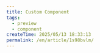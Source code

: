 ```yaml
---
title: Custom Component
tags:
  - preview
  - component
createTime: 2025/05/13 18:33:13
permalink: /en/article/1s98bvlm/
---
```


<CustomComponent />
